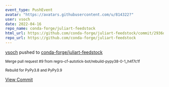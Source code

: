 ```yaml
---
event_type: PushEvent
avatar: "https://avatars.githubusercontent.com/u/814322?"
user: vsoch
date: 2022-04-16
repo_name: conda-forge/juliart-feedstock
html_url: https://github.com/conda-forge/juliart-feedstock/commit/2936d2fc20d928979cf3164bb8c51d694f23f485
repo_url: https://github.com/conda-forge/juliart-feedstock
---
```


<a href='https://github.com/vsoch' target='_blank'>vsoch</a> pushed to <a href='https://github.com/conda-forge/juliart-feedstock' target='_blank'>conda-forge/juliart-feedstock</a>

<small>Merge pull request #9 from regro-cf-autotick-bot/rebuild-pypy38-0-1_h4f7c1f

Rebuild for PyPy3.8 and PyPy3.9</small>

<a href='https://github.com/conda-forge/juliart-feedstock/commit/2936d2fc20d928979cf3164bb8c51d694f23f485' target='_blank'>View Commit</a>